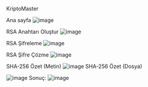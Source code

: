 KriptoMaster



Ana sayfa
![image](https://github.com/user-attachments/assets/aa483a1b-33dd-47bb-ba01-e8e23f943652)




RSA Anahtarı Oluştur
![image](https://github.com/user-attachments/assets/de723be2-8ab0-4444-9528-5e162fa5f368)



RSA Şifreleme
![image](https://github.com/user-attachments/assets/0963f8de-d4e2-479a-83c1-e938c1f16683)

RSA Şifre Çözme
![image](https://github.com/user-attachments/assets/7fb0eee0-5306-475b-b1b0-3ca74dccab6d)

SHA-256 Özet (Metin)
![image](https://github.com/user-attachments/assets/42d229d6-8f23-4338-a4a5-6176bedd31e2)
SHA-256 Özet (Dosya)

![image](https://github.com/user-attachments/assets/4f5f5fe6-9ad6-45d7-8d30-a08b12d2f604)
Sonuç:
![image](https://github.com/user-attachments/assets/5afad576-6824-43ae-9ef3-d0d7ab837918)





